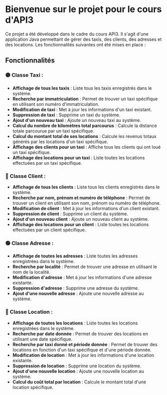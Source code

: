 # Bienvenue sur le projet pour le cours d'API3

Ce projet a été développé dans le cadre du cours API3. Il s'agit d'une application Java permettant de gérer des taxis, des clients, des adresses et des locations. Les fonctionnalités suivantes ont été mises en place :

## Fonctionnalités

### 🟣 Classe Taxi :
- **Affichage de tous les taxis** : Liste tous les taxis enregistrés dans le système.
- **Recherche par immatriculation** : Permet de trouver un taxi spécifique en utilisant son numéro d'immatriculation.
- **Modification de taxi** : Met à jour les informations d'un taxi existant.
- **Suppression de taxi** : Supprime un taxi du système.
- **Ajout d'un nouveau taxi** : Ajoute un nouveau taxi au système.
- **Calcul du nombre de kilomètres total parcourus** : Calcule la distance totale parcourue par un taxi spécifique.
- **Calcul du montant total de ses locations** : Calcule les revenus totaux générés par les locations d'un taxi spécifique.
- **Affichage des clients pour un taxi** : Affiche tous les clients qui ont loué un taxi spécifique.
- **Affichage des locations pour un taxi** : Liste toutes les locations effectuées par un taxi spécifique.

### 🔵 Classe Client :
- **Affichage de tous les clients** : Liste tous les clients enregistrés dans le système.
- **Recherche par nom, prénom et numéro de téléphone** : Permet de trouver un client en utilisant son nom, prénom ou numéro de téléphone.
- **Modification de client** : Met à jour les informations d'un client existant.
- **Suppression de client** : Supprime un client du système.
- **Ajout d'un nouveau client** : Ajoute un nouveau client au système.
- **Affichage des locations pour un client** : Liste toutes les locations effectuées par un client spécifique.

### 🟢 Classe Adresse :
- **Affichage de toutes les adresses** : Liste toutes les adresses enregistrées dans le système.
- **Recherche par localité** : Permet de trouver une adresse en utilisant le nom de la localité.
- **Modification d'adresse** : Met à jour les informations d'une adresse existante.
- **Suppression d'adresse** : Supprime une adresse du système.
- **Ajout d'une nouvelle adresse** : Ajoute une nouvelle adresse au système.

### 🔴 Classe Location :
- **Affichage de toutes les locations** : Liste toutes les locations enregistrées dans le système.
- **Recherche par date donnée** : Permet de trouver des locations en utilisant une date spécifique.
- **Recherche par taxi donné et période donnée** : Permet de trouver des locations en fonction d'un taxi spécifique et d'une période donnée.
- **Modification de location** : Met à jour les informations d'une location existante.
- **Suppression de location** : Supprime une location du système.
- **Ajout d'une nouvelle location** : Ajoute une nouvelle location au système.
- **Calcul du coût total par location** : Calcule le montant total d'une location spécifique.
